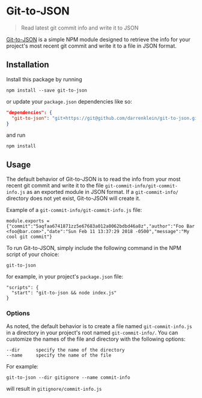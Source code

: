 # Git-to-JSON
> Read latest git commit info and write it to JSON

[Git-to-JSON] is a simple NPM module designed to retrieve the info for your project's most recent git commit and write it to a file in JSON format.

## Installation

Install this package by running

``` SH
npm install --save git-to-json
```

or update your `package.json` dependencies like so:

``` JSON
"dependencies": {
  "git-to-json": "git+https://git@github.com/darrenklein/git-to-json.git"
}
```

and run

``` SH
npm install
```

## Usage

The default behavior of Git-to-JSON is to read the info from your most recent git commit and write it to the file `git-commit-info/git-commit-info.js` as an exported module in JSON format. If a `git-commit-info/` directory does not yet exist, Git-to-JSON will create it.

Example of a `git-commit-info/git-commit-info.js` file:

``` JS
module.exports = {"commit":"5aqfaa6741871zz5e67683a012a0062bdbd46a8z","author":"Foo Bar <foo@bar.com>","date":"Sun Feb 11 13:37:29 2018 -0500","message":"My cool git commit"}
```

To run Git-to-JSON, simply include the following command in the NPM script of your choice:

``` JS
git-to-json
```

for example, in your project's `package.json` file:

``` JS
"scripts": {
  "start": "git-to-json && node index.js"
}
```

### Options

As noted, the default behavior is to create a file named `git-commit-info.js` in a directory in your project's root named `git-commit-info/`. You can customize the names of the file and directory with the following options:

``` SH
--dir      specify the name of the directory
--name     specify the name of the file
```

For example:

``` JS
git-to-json --dir gitignore --name commit-info
```

will result in `gitignore/commit-info.js`

[Git-to-JSON]: https://www.npmjs.com/package/git-to-json